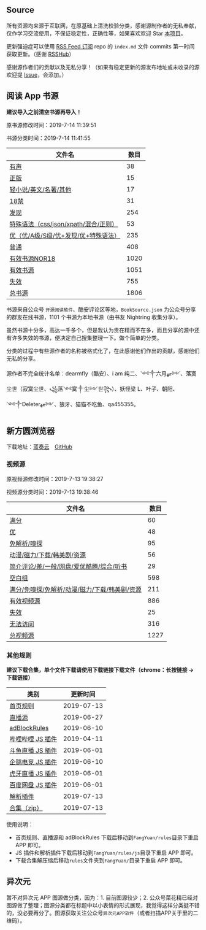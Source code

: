## Source

所有资源均来源于互联网，在原基础上清洗校验分类，感谢源制作者的无私奉献，仅作学习交流使用，不保证稳定性，正确性等，如果喜欢欢迎 Star [本项目](https://github.com/MoonBegonia/Source)。

更新强迫症可以使用 [RSS Feed 订阅](https://mb-rsshub.herokuapp.com/github/file/MoonBegonia/Source/master/docs/index.md) repo 的 `index.md` 文件 commits 第一时间获取更新。（感谢 [RSSHub](https://github.com/DIYgod/RSSHub)）

感谢源作者们的贡献以及无私分享！（如果有稳定更新的源发布地址或未收录的源欢迎提 [Issue](https://github.com/MoonBegonia/Source/issues)，会添加。）

## 阅读 App 书源

**建议导入之前清空书源再导入！**

原书源修改时间：2019-7-14 11:39:51

书源分类时间：2019-7-14 11:41:55

| 文件名                                                           | 数目 |
| ---------------------------------------------------------------- | ---- |
| [有声](./yuedu/audio.json)                                       | 38   |
| [正版](./yuedu/genuine.json)                                     | 15   |
| [轻小说/英文/名著/其他](./yuedu/others.json)                     | 17   |
| [18禁](./yuedu/R18.json)                                         | 31   |
| [发现](./yuedu/discover.json)                                    | 254  |
| [特殊语法（css/json/xpath/混合/正则）](./yuedu/special.json)     | 53   |
| [优（优/A级/S级/优+发现/优+特殊语法）](./yuedu/highQuality.json) | 235  |
| [普通](./yuedu/general.json)                                     | 408  |
| [有效书源NOR18](./yuedu/fullNOR18.json)                          | 1020 |
| [有效书源](./yuedu/full.json)                                    | 1051 |
| [失效](./yuedu/invalid.json)                                     | 755  |
| [总书源](./yuedu/fullSourceIncludeInvalid.json)                  | 1806 |

书源来自公众号 `开源阅读软件`、酷安评论区等地，`BookSource.json` 为公众号分享的群友在线书源，1101 个书源为本地书源（由书友 Nightring 收集分享）。

虽然书源十分多，高达一千多个，但是我认为贵在精而不在多，而且分享的源中还有许多失效的书源，便决定自己搜集整理一下。做个简单的分类。

分类的过程中有些源作者的名称被格式化了，在此感谢他们作出的贡献，感谢他们无私的分享。

源作者不完全统计名单：dearmfly（酷安）、i am 纯二、༺༒六月ޓﻬ༻、落寞尘世（寂寞尘世、꧁落༺寞༒尘༻世꧂）、妖怪梁 L、叶子、朝阳、༺༒Deleterޓﻬ༻、狼牙、猫猫不吃鱼、qa455355。

## 新方圆浏览器

下载地址：[蓝奏云](https://www.lanzous.com/b201988)&emsp;[GitHub](./fangyuan/新方圆浏览器_V6.0.0.0_C697_6000_jiagu_sign.zip)

### 视频源

原视频源修改时间：2019-7-13 19:38:27

视频源分类时间：2019-7-13 19:38:46

| 文件名                                                                   | 数目 |
| ------------------------------------------------------------------------ | ---- |
| [满分](./fangyuan/fullScore.json)                                        | 60   |
| [优](./fangyuan/highQuality.json)                                        | 48   |
| [免解析/嗅探](./fangyuan/notDetect.json)                                 | 95   |
| [动漫/磁力/下载/韩美剧/资源](./fangyuan/akmd.json)                       | 56   |
| [简介评论/差/一般/网盘/爱优酷腾/综合/听书](./fangyuan/others.json)       | 29   |
| [空白组](./fangyuan/emptyGroup.json)                                     | 598  |
| [满分/免嗅探/免解析/动漫/磁力/下载/韩美剧/资源](./fangyuan/general.json) | 211  |
| [有效视频源](./fangyuan/full.json)                                       | 886  |
| [失效](./fangyuan/invalid.json)                                          | 25   |
| [无法访问](./fangyuan/inaccessible.json)                                 | 316  |
| [总视频源](./fangyuan/videoSource/videoRule.json)                        | 1227 |

### 其他规则

**建议下载合集，单个文件下载请使用下载链接下载文件（chrome：长按链接 -> 下载链接）**

| 类别                                                      | 更新时间   |
| --------------------------------------------------------- | ---------- |
| [首页规则](./fangyuan/rules/home.json)                    | 2019-07-13 |
| [直播源](./fangyuan/rules/tvLive.json)                    | 2019-06-27 |
| [adBlockRules](./fangyuan/rules/adBlockRule.txt)          | 2019-06-10 |
| [哔哩哔哩 JS 插件](./fangyuan/rules/js/m.bilibili.com.js) | 2019-04-11 |
| [斗鱼直播 JS 插件](./fangyuan/rules/js/m.douyu.com.js)    | 2019-06-01 |
| [企鹅电竞 JS 插件](./fangyuan/rules/js/m.egame.qq.com.js) | 2019-06-10 |
| [虎牙直播 JS 插件](./fangyuan/rules/js/m.huya.com.js)     | 2019-06-01 |
| [百度网盘 JS 插件](./fangyuan/rules/js/pan.baidu.com.js)  | 2019-06-01 |
| [解析插件](./fangyuan/rules/js/global.js)                 | 2019-07-13 |
| [合集（zip）](./fangyuan/rules/rules.zip)                 | 2019-07-13 |

使用说明：

- 首页规则、直播源和 adBlockRules 下载后移动到`FangYuan/rules`目录下重启 APP 即可。
- JS 插件和解析插件下载后移动到`FangYuan/rules/js`目录下重启 APP 即可。
- 下载合集解压缩后移动`rules`文件夹到`FangYuan/`目录下重启 APP 即可。

## 异次元

暂不对异次元 APP 图源做分类，因为：1. 目前图源较少；2. 公众号菜花精已经对图源做了整理；图源分类都在标题中以小表情的形式展现，我觉得这样分类挺不错的，没必要再分了。图源获取关注公众号`异次元APP软件`（或者扫描APP关于里的二维码）。
